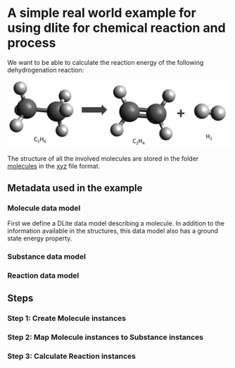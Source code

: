 # A simple real world example for using dlite for chemical reaction and process

We want to be able to calculate the reaction energy of the following dehydrogenation reaction:

![C2H6(g) --> C2H4(g) + H2(g)](figs/reaction.png)

The structure of all the involved molecules are stored in the folder
[molecules](molecules) in the
[xyz](https://en.wikipedia.org/wiki/XYZ_file_format) file format.


## Metadata used in the example

### Molecule data model
First we define a DLite data model describing a molecule.
In addition to the information available in the structures, this data model also has a ground state energy property.


### Substance data model


### Reaction data model


## Steps

### Step 1: Create Molecule instances


### Step 2: Map Molecule instances to Substance instances


### Step 3: Calculate Reaction instances
